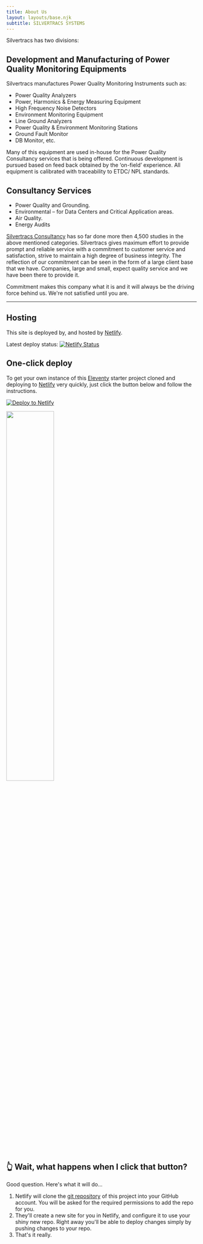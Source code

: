 ```yaml
---
title: About Us
layout: layouts/base.njk
subtitle: SILVERTRACS SYSTEMS
---
```



Silvertracs has two divisions:

##  Development and Manufacturing of Power Quality Monitoring Equipments

Silvertracs manufactures Power Quality Monitoring Instruments such as:

- Power Quality Analyzers
- Power, Harmonics & Energy Measuring Equipment
- High Frequency Noise Detectors
- Environment Monitoring Equipment
- Line Ground Analyzers
- Power Quality & Environment Monitoring Stations
- Ground Fault Monitor
- DB Monitor, etc.

Many of this equipment are used in-house for the Power Quality Consultancy services that is being offered. Continuous development is pursued based on feed back obtained by the ‘on-field’ experience.   All equipment is calibrated with traceability to ETDC/ NPL standards.


## Consultancy Services

- Power Quality and Grounding.
- Environmental – for Data Centers and Critical Application areas.
- Air Quality.
- Energy Audits

[Silvertracs Consultancy](/consultancy) has so far done more then 4,500 studies in the above mentioned categories. Silvertracs gives maximum effort to provide prompt and reliable service with a commitment to customer service and satisfaction, strive to maintain a high degree of business integrity. The reflection of our commitment can be seen in the form of a large client base that we have. Companies, large and small, expect quality service and we have been there to provide it. 

Commitment makes this company what it is and it will always be the driving force behind us. We're not satisfied until you are.

<hr />





## Hosting

This site is deployed by, and hosted by [Netlify](https://www.netlify.com).

<div class="nakedLink">

Latest deploy status: [![Netlify Status](https://api.netlify.com/api/v1/badges/056b4a67-70e6-4af4-9be5-dee151b8e906/deploy-status)](https://app.netlify.com/sites/eleventyone/deploys)

</div>

## One-click deploy

To get your own instance of this [Eleventy](https://11ty.io) starter project cloned and deploying to [Netlify](https://www.netlify.com) very quickly, just click the button below and follow the instructions.

<div class="nakedLink">

[![Deploy to Netlify](https://www.netlify.com/img/deploy/button.svg)](https://app.netlify.com/start/deploy?repository=https://github.com/philhawksworth/eleventyone)

</div>
<div>
<img src="https://images.unsplash.com/photo-1580821100192-39130fdc17bf?ixid=MXwxMjA3fDB8MHxwaG90by1wYWdlfHx8fGVufDB8fHw%3D&ixlib=rb-1.2.1&auto=format&fit=crop&w=1267&q=80" width="50%" height="50%" />
</div>

## 👆 Wait, what happens when I click that button?

Good question. Here's what it will do...

1. Netlify will clone the [git repository]({{pkg.repository.url}}) of this project into your GitHub account. You will be asked for the required permissions to add the repo for you.
2. They'll create a new site for you in Netlify, and configure it to use your shiny new repo. Right away you'll be able to deploy changes simply by pushing changes to your repo.
3. That's it really.
